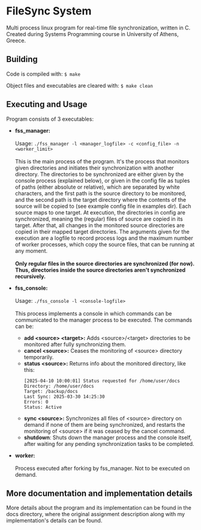 # FileSync System

Multi process linux program for real-time file synchronization, written in C. Created during Systems Programming course in University of Athens, Greece.

## Building

Code is compiled with: ``` $ make ```

Object files and executables are cleared with: ``` $ make clean ```

## Executing and Usage

Program consists of 3 executables:

- __fss_manager:__
\
\
Usage: ``` ./fss_manager -l <manager_logfile> -c <config_file> -n <worker_limit> ```
\
\
This is the main process of the program. It's the process that monitors given directories and initiates their synchronization with another directory. The directories to be synchronized are either given by the console process (explained below), or given in the config file as tuples of paths (either absolute or relative), which are separated by white characters, and the first path is the source directory to be monitored, and the second path is the target directory where the contents of the source will be copied to (see example config file in examples dir). Each source maps to one target. At execution, the directories in config are synchronized, meaning the (regular) files of source are copied in its target. After that, all changes in the monitored source directories are copied in their mapped target directories. The arguments given for the execution are a logfile to record process logs and the maximum number of worker processes, which copy the source files, that can be running at any moment.
\
\
__Only regular files in the source directories are synchronized (for now). Thus, directories inside the source directories aren't synchronized recursively.__

- __fss_console:__
\
\
Usage: ``` ./fss_console -l <console-logfile> ```
\
\
This process implements a console in which commands can be communicated to the manager process to be executed. The commands can be:
  - __add \<source\> \<target\>:__ Adds \<source\>/\<target\> directories to be monitored after fully synchronizing them. 
  - __cancel \<source\>:__ Ceases the monitoring of \<source\> directory temporarily.
  - __status \<source\>:__ Returns info about the monitored directory, like this:
    ```
    [2025-04-10 10:00:01] Status requested for /home/user/docs
    Directory: /home/user/docs
    Target: /backup/docs
    Last Sync: 2025-03-30 14:25:30
    Errors: 0
    Status: Active
    ```
  - __sync \<source\>:__ Synchronizes all files of \<source\> directory on demand if none of them are being synchronized, and restarts the monitoring of \<source\> if it was ceased by the cancel command.
  - __shutdown__: Shuts down the manager process and the console itself, after waiting for any pending synchronization tasks to be completed.

- __worker:__
\
\
Process executed after forking by fss_manager. Not to be executed on demand.

## More documentation and implementation details

More details about the program and its implementation can be found in the docs directory, where the original assignment description along with my implementation's details can be found.
